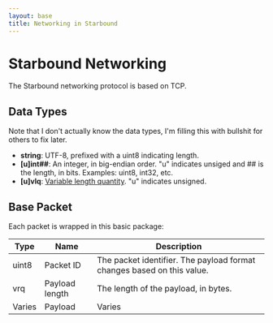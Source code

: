 ```yaml
---
layout: base
title: Networking in Starbound
---
```


# Starbound Networking

The Starbound networking protocol is based on TCP.

## Data Types

<!--
    This section describes terminology that will see use for all packets below. If a new data
    type is introduced, then document it here.
-->

Note that I don't actually know the data types, I'm filling this with bullshit for others to fix later.

* **string**: UTF-8, prefixed with a uint8 indicating length.
* **[u]int##**: An integer, in big-endian order. "u" indicates unsiged and ## is the length, in bits. Examples: uint8, int32, etc.
* **[u]vlq**: [Variable length quantity](https://en.wikipedia.org/wiki/Variable-length_quantity). "u" indicates unsigned.

## Base Packet

Each packet is wrapped in this basic package:

<table class="table">
    <thead>
        <tr>
            <th>Type</th>
            <th>Name</th>
            <th>Description</th>
        </tr>
    </thead>
    <tbody>
        <tr>
            <td>uint8</td>
            <td>Packet ID</td>
            <td>The packet identifier. The payload format changes based on this value.</td>
        </tr>
        <tr>
            <td>vrq</td>
            <td>Payload length</td>
            <td>The length of the payload, in bytes.</td>
        </tr>
        <tr>
            <td>Varies</td>
            <td>Payload</td>
            <td>Varies</td>
        </tr>
    </tbody>
</table>
